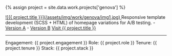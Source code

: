 ---
---
{% assign project = site.data.work.projects['genova'] %}

<a class="work__image" href="{{ project.site-url }}" title="Visit {{ project.title }}" target="_blank">
  ![{{ project.title }}](/assets/img/work/genova/img1.jpg)
</a>  
Responsive template development (SCSS + HTML) of homepage variations for A/B testing.  
- <a href="http://www.genovaseafood.com/go/2015r3" target="_blank" title="See Version A">Version A</a>  
- <a href="http://www.genovaseafood.com/go/2015s3" target="_blank" title="See Version B">Version B</a>  
<a href="{{ project.site-url }}" title="Visit {{ project.title }}" target="_blank">Visit {{ project.title }}</a>
<hr/>
Engagement: {{ project.engagement }}  
Role: {{ project.role }}  
Tenure: {{ project.tenure }}  
Stack: {{ project.stack }}